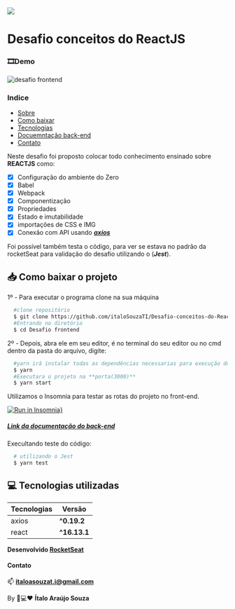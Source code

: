 <h1 aling="center" >
  <img src="https://blog.rocketseat.com.br/content/images/2019/03/React-Hooks-Comoutilizar--motivac-o-es-eexemplos-pra-ticos.png"/>
</h1>

<h1 aling="center"> Desafio conceitos do ReactJS </h1>

### 🎞Demo

![desafio frontend](https://user-images.githubusercontent.com/52186505/81192298-6c1b1c00-8f90-11ea-807d-41be752a5d5f.gif)


### Indice
  - [Sobre](#-Desafio-conceito-ReactJS)
  - [Como baixar](#-Como-baixar-o-projeto)
  - [Tecnologias](#-Tecnologias-utilizadas)
  - [Docuemntação back-end](#-Link-da-documetação-do-back-end)
  - [Contato](#-Contato)



Neste desafio  foi proposto colocar todo conhecimento ensinado sobre **REACTJS** como:
- [X] Configuração do ambiente do Zero
- [X] Babel
- [X] Webpack
- [X] Componentização
- [X] Propriedades
- [X] Estado e imutabilidade
- [X] importações de CSS e IMG
- [X] Conexão com API usando ***[axios](https://github.com/axios/axios)***

Foi possível também testa o código, para ver se estava no padrão da rocketSeat para validação do desafio utilizando o (***Jest***).

## 📥 Como baixar o projeto

1º - Para executar o programa clone na sua máquina 
```bash
  #clone repositório
  $ git clone https://github.com/italoSouzaTI/Desafio-conceitos-do-ReactJS.git
  #Entrando no diretório
  $ cd Desafio frontend
```

2º - Depois, abra ele em seu editor, é no terminal do seu editor ou no cmd dentro da pasta do arquivo, digite:
```bash
  #yarn irá instalar todas as dependências necessarias para execução do projeto.
  $ yarn
  #Executara o projeto na **porta(3000)** 
  $ yarn start
```
Utilizamos o Insomnia para testar as rotas do projeto no front-end.

[![Run in Insomnia}](https://insomnia.rest/images/run.svg)](https://insomnia.rest/run/?label=Conceitos%20de%20nodeJs&uri=https%3A%2F%2Fraw.githubusercontent.com%2FitaloSouzaTI%2FConceito-de-nodeJs%2Fmaster%2FDesafio_conceito_NodeJs_2020-05-06.json)

##### [Link da documentação do back-end](https://github.com/italoSouzaTI/Conceito-de-nodeJs)

Execultando teste do código:
```bash
  # utilizando o Jest
  $ yarn test
```

## 💻 Tecnologias utilizadas 

|Tecnologias | Versão |
|------------|--------|
|axios        |**^0.19.2** |
|react     |**^16.13.1** |

**Desenvolvido [RocketSeat](https://github.com/Rocketseat/bootcamp-gostack-desafios)**

#### Contato

📫 **italoasouzat.i@gmail.com**

By 📱💻❤ **Ítalo Araújo Souza**